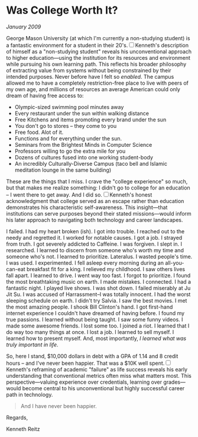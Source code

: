 # Was College Worth It?
*January 2009*





  George Mason University (at which I'm currently a non\-studying student) is a fantastic environment for a student in their 20's.<label for="sn-1" class="margin-toggle sidenote-number"></label><input type="checkbox" id="sn-1" class="margin-toggle"/><span class="sidenote">Kenneth's description of himself as a "non-studying student" reveals his unconventional approach to higher education—using the institution for its resources and environment while pursuing his own learning path. This reflects his broader philosophy of extracting value from systems without being constrained by their intended purposes.</span> Never before have I felt so *enabled*. The campus allowed me to have a completely restriction\-free place to live with peers of my own age, and millions of resources an average American could only dream of having free access to:

 * Olympic\-sized swimming pool minutes away
* Every restaurant under the sun within walking distance
* Free Kitchens and items promoting every brand under the sun
* You don't go to stores – they come to you
* Free food. Alot of it.
* Functions and for everything under the sun.
* Seminars from the Brightest Minds in Computer Science
* Professors willing to go the extra mile for you
* Dozens of cultures fused into one working student\-body
* An incredibly Culturally\-Diverse Campus (taco bell and Islamic meditation lounge in the same building)

 These are the things that I miss. I crave the "college experience" so much, but that makes me realize something: I didn't go to college for an education – I went there to get away. And I did so.<label for="sn-2" class="margin-toggle sidenote-number"></label><input type="checkbox" id="sn-2" class="margin-toggle"/><span class="sidenote">Kenneth's honest acknowledgment that college served as an escape rather than education demonstrates his characteristic self-awareness. This insight—that institutions can serve purposes beyond their stated missions—would inform his later approach to navigating both technology and career landscapes.</span>

 I failed. I had my heart broken (ish). I got into trouble. I reached out to the needy and regretted it. I worked for notable causes. I got a job. I strayed from truth. I got severely addicted to Caffeine. I was forgiven. I slept in. I researched. I learned to discern from someone who's worth my time and someone who's not. I learned to prioritize. Lateralus. I wasted people's time. I was used. I experimented. I fell asleep every morning during an all\-you\-can\-eat breakfast fit for a king. I relieved my childhood. I saw others lives fall apart. I learned to drive. I went way too fast. I forgot to prioritize. I found the most breathtaking music on earth. I made mistakes. I connected. I had a fantastic night. I played live shows. I was shot down. I failed miserably at Ju Jit Su. I was accused of Harrassment–I was totally innocent. I had the worst sleeping schedule on earth. I didn't try Salvia. I saw the best movies. I met the most amazing people. I shook Bill Clinton's hand. I got first\-hand internet experience I couldn't have dreamed of having before. I found my true passions. I learned without being taught. I saw some funny videos. I made some awesome friends. I lost some too. I joined a riot. I learned that I do way too many things at once. I lost a job. I learned to sell myself. I learned how to present myself. And, most importantly, *I learned what was truly important in life*.

 So, here I stand, $10,000 dollars in debt with a GPA of 1\.14 and 8 credit hours – and I've never been happier. That was a $10K well spent.<label for="sn-3" class="margin-toggle sidenote-number"></label><input type="checkbox" id="sn-3" class="margin-toggle"/><span class="sidenote">Kenneth's reframing of academic "failure" as life success reveals his early understanding that conventional metrics often miss what matters most. This perspective—valuing experience over credentials, learning over grades—would become central to his unconventional but highly successful career path in technology.</span>

 
> And I have never been happier.

 Regards,

 Kenneth Reitz

  